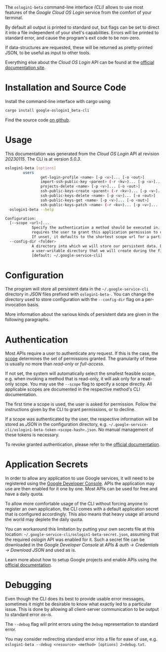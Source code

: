 <!---
DO NOT EDIT !
This file was generated automatically from 'src/generator/templates/cli/README.md.mako'
DO NOT EDIT !
-->
The `oslogin1-beta` command-line interface *(CLI)* allows to use most features of the *Google Cloud OS Login* service from the comfort of your terminal.

By default all output is printed to standard out, but flags can be set to direct it into a file independent of your shell's
capabilities. Errors will be printed to standard error, and cause the program's exit code to be non-zero.

If data-structures are requested, these will be returned as pretty-printed JSON, to be useful as input to other tools.

Everything else about the *Cloud OS Login* API can be found at the
[official documentation site](https://cloud.google.com/compute/docs/oslogin/).

# Installation and Source Code

Install the command-line interface with cargo using:

```bash
cargo install google-oslogin1_beta-cli
```

Find the source code [on github](https://github.com/Byron/google-apis-rs/tree/main/gen/oslogin1_beta-cli).

# Usage

This documentation was generated from the *Cloud OS Login* API at revision *20230115*. The CLI is at version *5.0.3*.

```bash
oslogin1-beta [options]
        users
                get-login-profile <name> [-p <v>]... [-o <out>]
                import-ssh-public-key <parent> (-r <kv>)... [-p <v>]... [-o <out>]
                projects-delete <name> [-p <v>]... [-o <out>]
                ssh-public-keys-create <parent> (-r <kv>)... [-p <v>]... [-o <out>]
                ssh-public-keys-delete <name> [-p <v>]... [-o <out>]
                ssh-public-keys-get <name> [-p <v>]... [-o <out>]
                ssh-public-keys-patch <name> (-r <kv>)... [-p <v>]... [-o <out>]
  oslogin1-beta --help

Configuration:
  [--scope <url>]...
            Specify the authentication a method should be executed in. Each scope
            requires the user to grant this application permission to use it.
            If unset, it defaults to the shortest scope url for a particular method.
  --config-dir <folder>
            A directory into which we will store our persistent data. Defaults to
            a user-writable directory that we will create during the first invocation.
            [default: ~/.google-service-cli]

```

# Configuration

The program will store all persistent data in the `~/.google-service-cli` directory in *JSON* files prefixed with `oslogin1-beta-`.  You can change the directory used to store configuration with the `--config-dir` flag on a per-invocation basis.

More information about the various kinds of persistent data are given in the following paragraphs.

# Authentication

Most APIs require a user to authenticate any request. If this is the case, the [scope][scopes] determines the 
set of permissions granted. The granularity of these is usually no more than *read-only* or *full-access*.

If not set, the system will automatically select the smallest feasible scope, e.g. when invoking a
method that is read-only, it will ask only for a read-only scope. 
You may use the `--scope` flag to specify a scope directly. 
All applicable scopes are documented in the respective method's CLI documentation.

The first time a scope is used, the user is asked for permission. Follow the instructions given 
by the CLI to grant permissions, or to decline.

If a scope was authenticated by the user, the respective information will be stored as *JSON* in the configuration
directory, e.g. `~/.google-service-cli/oslogin1-beta-token-<scope-hash>.json`. No manual management of these tokens
is necessary.

To revoke granted authentication, please refer to the [official documentation][revoke-access].

# Application Secrets

In order to allow any application to use Google services, it will need to be registered using the 
[Google Developer Console][google-dev-console]. APIs the application may use are then enabled for it
one by one. Most APIs can be used for free and have a daily quota.

To allow more comfortable usage of the CLI without forcing anyone to register an own application, the CLI
comes with a default application secret that is configured accordingly. This also means that heavy usage
all around the world may deplete the daily quota.

You can workaround this limitation by putting your own secrets file at this location: 
`~/.google-service-cli/oslogin1-beta-secret.json`, assuming that the required *oslogin* API 
was enabled for it. Such a secret file can be downloaded in the *Google Developer Console* at 
*APIs & auth -> Credentials -> Download JSON* and used as is.

Learn more about how to setup Google projects and enable APIs using the [official documentation][google-project-new].


# Debugging

Even though the CLI does its best to provide usable error messages, sometimes it might be desirable to know
what exactly led to a particular issue. This is done by allowing all client-server communication to be 
output to standard error *as-is*.

The `--debug` flag will print errors using the `Debug` representation to standard error.

You may consider redirecting standard error into a file for ease of use, e.g. `oslogin1-beta --debug <resource> <method> [options] 2>debug.txt`.


[scopes]: https://developers.google.com/+/api/oauth#scopes
[revoke-access]: http://webapps.stackexchange.com/a/30849
[google-dev-console]: https://console.developers.google.com/
[google-project-new]: https://developers.google.com/console/help/new/
